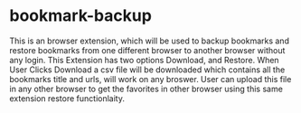 # bookmark-backup
This is an browser extension, which will be used to backup bookmarks and restore bookmarks from one different browser to another browser without any login.
This Extension has two options Download, and Restore.
When User Clicks Download a csv file will be downloaded which contains all the bookmarks title and urls, will work on any broswer.
User can upload this file in any other browser to get the favorites in other browser using this same extension restore functionlaity.
